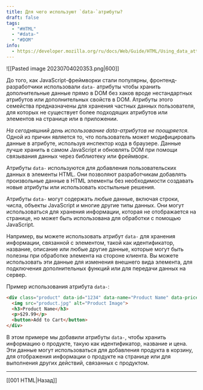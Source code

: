 ```yaml
---
title: Для чего используют `data-`атрибуты?
draft: false
tags:
  - "#HTML"
  - "#data-"
  - "#DOM"
info:
  - https://developer.mozilla.org/ru/docs/Web/Guide/HTML/Using_data_attributes
---
```

![[Pasted image 20230704020353.png|600]]

До того, как JavaScript-фреймворки стали популярны, фронтенд-разработчики использовали `data-` атрибуты чтобы хранить дополнительные данные прямо в DOM без хаков вроде нестандартных атрибутов или дополнительных свойств в DOM. Атрибуты этого семейства предназначены для хранения частных данных пользователя, для которых не существует более подходящих атрибутов или элементов на странице или в приложении.

_На сегодняшний день использование data-атрибутов не поощряется._ Одной из причин является то, что пользователь может модифицировать данные в атрибуте, используя инспектор кода в браузере. Данные лучше хранить в самом JavaScript и обновлять DOM при помощи связывания данных через библиотеку или фреймворк.

Атрибуты `data-` используются для добавления пользовательских данных в элементы HTML. Они позволяют разработчикам добавлять произвольные данные в HTML элементы без необходимости создавать новые атрибуты или использовать костыльные решения.

Атрибуты `data-` могут содержать любые данные, включая строки, числа, объекты JavaScript и многие другие типы данных. Они могут использоваться для хранения информации, которая не отображается на странице, но может быть использована для обработки с помощью JavaScript.

Например, вы можете использовать атрибут `data-` для хранения информации, связанной с элементом, такой как идентификатор, название, описание или любые другие данные, которые могут быть полезны при обработке элемента на стороне клиента. Вы можете использовать эти данные для изменения внешнего вида элемента, для подключения дополнительных функций или для передачи данных на сервер.

Пример использования атрибута `data-`:

```HTML
<div class="product" data-id="1234" data-name="Product Name" data-price="29.99">
  <img src="product.jpg" alt="Product Image">
  <h3>Product Name</h3>
  <p>$29.99</p>
  <button>Add to Cart</button>
</div>
```

В этом примере мы добавили атрибуты `data-`, чтобы хранить информацию о продукте, такую как идентификатор, название и цена. Эти данные могут использоваться для добавления продукта в корзину, для отображения информации о продукте на странице или для выполнения других действий, связанных с продуктом.

---

[[001 HTML|Назад]]